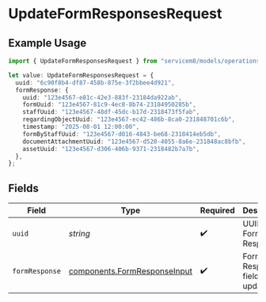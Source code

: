 # UpdateFormResponsesRequest

## Example Usage

```typescript
import { UpdateFormResponsesRequest } from "servicem8/models/operations";

let value: UpdateFormResponsesRequest = {
  uuid: "6c90f8b4-df87-458b-875e-3f2bbee4d921",
  formResponse: {
    uuid: "123e4567-e81c-42e3-883f-23184da922ab",
    formUuid: "123e4567-81c9-4ec8-8b74-23184950285b",
    staffUuid: "123e4567-48df-45dc-b17d-2318473f5fab",
    regardingObjectUuid: "123e4567-ec42-486b-8ca0-231848701c6b",
    timestamp: "2025-08-01 12:00:00",
    formByStaffUuid: "123e4567-d016-4843-be68-2318414eb5db",
    documentAttachmentUuid: "123e4567-d520-4055-8a6e-231848ac8bfb",
    assetUuid: "123e4567-d306-406b-9371-2318482b7a7b",
  },
};
```

## Fields

| Field                                                                        | Type                                                                         | Required                                                                     | Description                                                                  |
| ---------------------------------------------------------------------------- | ---------------------------------------------------------------------------- | ---------------------------------------------------------------------------- | ---------------------------------------------------------------------------- |
| `uuid`                                                                       | *string*                                                                     | :heavy_check_mark:                                                           | UUID of the Form Response                                                    |
| `formResponse`                                                               | [components.FormResponseInput](../../models/components/formresponseinput.md) | :heavy_check_mark:                                                           | Form Response fields to update                                               |